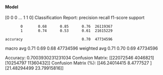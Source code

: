 #### Model
[0 0 0 ... 1 1 0]
Classification Report:
              precision    recall  f1-score   support

           0       0.68      0.85      0.76  26119367
           1       0.74      0.53      0.61  21615229

    accuracy                           0.70  47734596
   macro avg       0.71      0.69      0.68  47734596
weighted avg       0.71      0.70      0.69  47734596

Accuracy: 0.7003930231231034
Confusion Matrix:
[[22072546  4046821]
 [10254797 11360432]]
Confusion Matrix (%):
[[46.24014415  8.4777527 ]
 [21.48294499 23.79915816]]
